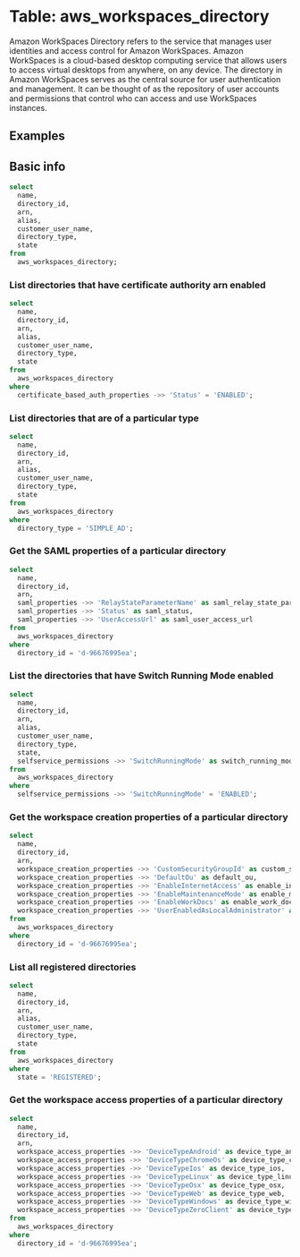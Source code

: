 # Table: aws_workspaces_directory

Amazon WorkSpaces Directory refers to the service that manages user identities and access control for Amazon WorkSpaces. Amazon WorkSpaces is a cloud-based desktop computing service that allows users to access virtual desktops from anywhere, on any device. The directory in Amazon WorkSpaces serves as the central source for user authentication and management. It can be thought of as the repository of user accounts and permissions that control who can access and use WorkSpaces instances.

## Examples

## Basic info

```sql
select
  name,
  directory_id,
  arn,
  alias,
  customer_user_name,
  directory_type,
  state
from
  aws_workspaces_directory;
```

### List directories that have certificate authority arn enabled

```sql
select
  name,
  directory_id,
  arn,
  alias,
  customer_user_name,
  directory_type,
  state
from
  aws_workspaces_directory
where
  certificate_based_auth_properties ->> 'Status' = 'ENABLED';
```

### List directories that are of a particular type

```sql
select
  name,
  directory_id,
  arn,
  alias,
  customer_user_name,
  directory_type,
  state
from
  aws_workspaces_directory
where
  directory_type = 'SIMPLE_AD';
```

### Get the SAML properties of a particular directory

```sql
select
  name,
  directory_id,
  arn,
  saml_properties ->> 'RelayStateParameterName' as saml_relay_state_parameter_name,
  saml_properties ->> 'Status' as saml_status,
  saml_properties ->> 'UserAccessUrl' as saml_user_access_url
from
  aws_workspaces_directory
where
  directory_id = 'd-96676995ea';
```

### List the directories that have Switch Running Mode enabled

```sql
select
  name,
  directory_id,
  arn,
  alias,
  customer_user_name,
  directory_type,
  state,
  selfservice_permissions ->> 'SwitchRunningMode' as switch_running_mode
from
  aws_workspaces_directory
where
  selfservice_permissions ->> 'SwitchRunningMode' = 'ENABLED';
```

### Get the workspace creation properties of a particular directory

```sql
select
  name,
  directory_id,
  arn,
  workspace_creation_properties ->> 'CustomSecurityGroupId' as custom_security_group_id,
  workspace_creation_properties ->> 'DefaultOu' as default_ou,
  workspace_creation_properties ->> 'EnableInternetAccess' as enable_internet_access,
  workspace_creation_properties ->> 'EnableMaintenanceMode' as enable_maintenance_mode,
  workspace_creation_properties ->> 'EnableWorkDocs' as enable_work_docs,
  workspace_creation_properties ->> 'UserEnabledAsLocalAdministrator' as user_enabled_as_local_administrator
from
  aws_workspaces_directory
where
  directory_id = 'd-96676995ea';
```

### List all registered directories

```sql
select
  name,
  directory_id,
  arn,
  alias,
  customer_user_name,
  directory_type,
  state
from
  aws_workspaces_directory
where
  state = 'REGISTERED';
```

### Get the workspace access properties of a particular directory

```sql
select
  name,
  directory_id,
  arn,
  workspace_access_properties ->> 'DeviceTypeAndroid' as device_type_android,
  workspace_access_properties ->> 'DeviceTypeChromeOs' as device_type_chrome_os,
  workspace_access_properties ->> 'DeviceTypeIos' as device_type_ios,
  workspace_access_properties ->> 'DeviceTypeLinux' as device_type_linux,
  workspace_access_properties ->> 'DeviceTypeOsx' as device_type_osx,
  workspace_access_properties ->> 'DeviceTypeWeb' as device_type_web,
  workspace_access_properties ->> 'DeviceTypeWindows' as device_type_windows,
  workspace_access_properties ->> 'DeviceTypeZeroClient' as device_type_zero_client
from
  aws_workspaces_directory
where
  directory_id = 'd-96676995ea';
```